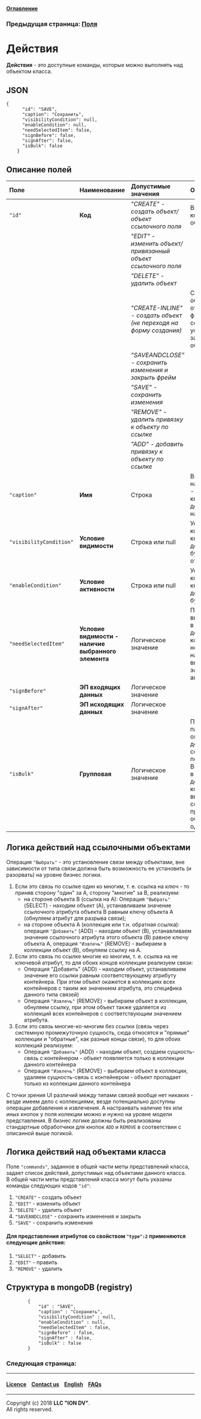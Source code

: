 #### [Оглавление](/docs/ru/index.md)

### Предыдущая страница: [Поля](/docs/ru/2_system_description/metadata_structure/meta_view/fields.md)

# Действия

**Действия** - это доступные команды, которые можно выполнять над объектом класса.

## JSON
```
{
      "id": "SAVE",
      "caption": "Сохранить",
      "visibilityCondition": null,
      "enableCondition": null,
      "needSelectedItem": false,
      "signBefore": false,
      "signAfter": false,
      "isBulk": false
    }
```
## Описание полей

| Поле                    | Наименование                                | Допустимые значения                                           | Описание                                                                                                                                                     |
|:------------------------|:----------------------------------------------------|:--------------------------------------------------------------|:-------------------------------------------------------------------------------------------------------------------------------------------------------------|
| `"id"`                  | **Код**                                             | _"CREATE" - создать объект/объект ссылочного поля_            | Внутренний код действия с объектом.                                                                                                                          |
|                         |                                                     |_"EDIT" - изменить объект/привязанный объект ссылочного поля_ |                                                                                                                                                              |
|                         |                                                     |_"DELETE" - удалить объект_                                   |                                                                                                                                                              |
|                         |                                                     |_"CREATE-INLINE" - создать объект (не переходя на форму создания)_                 | Создание объекта без открытия формы создания, для ускорения заведения объектов.
|                         |                                                 |_"SAVEANDCLOSE" - сохранить изменения и закрыть фрейм_        |                                                                                                                                                              |
|                         |                                                     |_"SAVE" - сохранить изменения_                                |                                                                                                                                                              |
|                         |                                                     |_"REMOVE" - удалить привязку к объекту по ссылке_             |                                                                                                                                                              |
|                         |                                                     |_"ADD" - добавить привязку к объекту по ссылке_               |                                                                                                                                                              |
| `"caption"`             | **Имя**                                             | Строка                                                        | Видимое наименование - подпись на кнопке действия (при наличии).                                                                                             |
| `"visibilityCondition"` | **Условие видимости**                               | Строка или null                                               | Условие, при котором кнопка действия будет отображена.                                                                                                       |
| `"enableCondition"`     | **Условие активности**                              | Строка или null                                               | Условие, при котором кнопка действия будет активна.                                                                                                          |
| `"needSelectedItem"`    | **Условие видимости - наличие выбранного элемента** | Логическое значение                                                       | Поле выставляется в true для действий, которым необходимо наличие выбранного элемента для активации.                                                         |
| `"signBefore"`          | **ЭП входящих данных**                              | Логическое значение                                                       |                                                                                                                                                              |
| `"signAfter"`           | **ЭП исходящих данных**                             | Логическое значение                                                       |                                                                                                                                                              |
| `"isBulk"`              | **Групповая**                                       | Логическое значение                                                       | Признак пакетной операции, для действий ссылочных полей. Выставляется в true для действий, которые выполняются со всеми привязанными объектами одновременно. |

## Логика действий над ссылочными объектами

Операция `"Выбрать"` - это установление связи между объектами, вне зависимости от типа связи должна быть возможность ее установить (и разорвать) на уровне бизнес логики.
1. Если это связь по ссылке один ко многим, т. е. ссылка на ключ - то приняв сторону "один" за A, сторону "многие" за B, реализуем:
   * на стороне объекта B (ссылка на A): Операция `"Выбрать"` (SELECT) - находим объект (A), устанавливаем значение ссылочного атрибута объекта B равным ключу объекта A (обнуляем атрибут для разрыва связи);
   * на стороне объекта A (коллекция или т.н. обратная ссылка): операция `"Добавить"` (ADD) - находим объект (B), устанавливаем значение ссылочного атрибута этого объекта (B) равное ключу объекта A, операция `"Извлечь"` (REMOVE) - выбираем в коллекции объект (B), обнуляем ссылку на A.
2. Если это связь по ссылке многие ко многим, т. е. ссылка на не ключевой атрибут, то для обоих концов коллекции реализуем связи:
   * Операция "Добавить" (ADD) - находим объект, устанавливаем значение его ссылки равным соответствующему атрибуту контейнера. При этом объект окажется в коллекциях всех контейнеров с таким же значением атрибута, это специфика данного типа связей)
   * Операция `"Извлечь"` (REMOVE) - выбираем объект в коллекции, обнуляем ссылку, при этом объект также удаляется из коллекций всех контейнеров с соответствующим значением атрибута.
3. Если это связь многие-ко-многим без ссылки (связь через системную промежуточную сущность, сюда относятся и "прямые" коллекции и "обратные", как разные концы связи), то для обоих коллекций реализуем:
   * Операция `"Добавить"` (ADD) - находим объект, создаем сущность-связь с контейнером - объект появляется только в коллекции данного контейнера
   * Операция `"Извлечь"` (REMOVE) - выбираем объект в коллекции, удаляем сущность-связь с контейнером - объект пропадает только из коллекции данного контейнера  

С точки зрения UI различий между типами связей вообще нет никаких - везде имеем дело с коллекциями, везде потенциально доступны операции добавления и извлечения. А настраивать наличие тех или иных кнопок у поля колекции можно и нужно на уровне модели представления. В бизнес логике должны быть реализованы стандартные обработчики для кнопок `ADD` и `REMOVE` в соответствии с описанной выше логикой.

## Логика действий над объектами класса

Поле `"commands"`, заданное в общей части меты представлений класса, задает список действий, допустимых над объектами данного класса.  
В общей части меты представлений класса могут быть указаны команды следующих кодов `"id"`: 

1. `"CREATE"` - создать объект
2. `"EDIT"` - изменить объект
3. `"DELETE"` - удалить объект
4. `"SAVEANDCLOSE"` - сохранить изменения и закрыть 
5. `"SAVE"` - сохранить изменения 

#### Для представления атрибутов со свойством `"type":2` применяются следующие действия:

1. `"SELECT"` - добавить
2. `"EDIT"` - править
3. `"REMOVE"` - удалить

## Структура в mongoDB (registry)
```
        {
            "id" : "SAVE",
            "caption" : "Сохранить",
            "visibilityCondition" : null,
            "enableCondition" : null,
            "needSelectedItem" : false,
            "signBefore" : false,
            "signAfter" : false,
            "isBulk" : false
        }
```

### Следующая страница: []()

--------------------------------------------------------------------------  


 #### [Licence](/LICENCE.md) &ensp;  [Contact us](https://iondv.com) &ensp;  [English](/docs/en/2_system_description/metadata_structure/meta_view/commands.md)   &ensp; [FAQs](/faqs.md)          



--------------------------------------------------------------------------  

Copyright (c) 2018 **LLC "ION DV"**.  
All rights reserved. 
